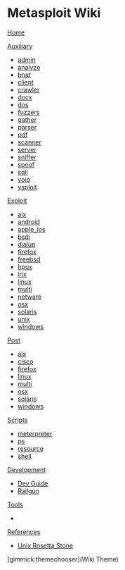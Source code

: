 # Metasploit Wiki

[Home](index.md)

[Auxiliary]()

  * [admin](auxiliary/admin.md)
  * [analyze](auxiliary/analyze.md)
  * [bnat](auxiliary/bnat.md)
  * [client](auxiliary/client.md)
  * [crawler](auxiliary/crawler.md)
  * [docx](auxiliary/docx.md)
  * [dos](auxiliary/dos.md)
  * [fuzzers](auxiliary/fuzzers.md)
  * [gather](auxiliary/gather.md)
  * [parser](auxiliary/parser.md)
  * [pdf](auxiliary/pdf.md)
  * [scanner](auxiliary/scanner.md)
  * [server](auxiliary/server.md)
  * [sniffer](auxiliary/sniffer.md)
  * [spoof](auxiliary/spoof.md)
  * [sqli](auxiliary/sqli.md)
  * [voip](auxiliary/voip.md)
  * [vsploit](auxiliary/vsploit.md)

  
[Exploit]()

  * [aix](exploit/aix.md)
  * [android](exploit/android.md)
  * [apple_ios](exploit/apple_ios.md)
  * [bsdi](exploit/bsdi.md)
  * [dialup](exploit/dialup.md)
  * [firefox](exploit/firefox.md)
  * [freebsd](exploit/freebsd.md)
  * [hpux](exploit/hpux.md)
  * [irix](exploit/irix.md)
  * [linux](exploit/linux.md)
  * [multi](exploit/multi.md)
  * [netware](exploit/netware.md)
  * [osx](exploit/osx.md)
  * [solaris](exploit/solaris.md)
  * [unix](exploit/unix.md)
  * [windows](exploit/windows.md)


[Post]()

  * [aix](post/aix.md)
  * [cisco](post/cisco.md)
  * [firefox](post/firefox.md)
  * [linux](post/linux.md)
  * [multi](post/multi.md)
  * [osx](post/osx.md)
  * [solaris](post/solaris.md)
  * [windows](post/windows.md)


[Scripts]()

  * [meterpreter](scripts/meterpreter.md)
  * [ps](scripts/ps.md)
  * [resource](scripts/resource.md)
  * [shell](scripts/shell.md)


[Development]()

  * [Dev Guide](dev/guide.md)
  * [Railgun](dev/railgun.md) 

[Tools]()

  * 
 
[References]()

  * [Unix Rosetta Stone](references/rosetta.htm)

[gimmick:themechooser](Wiki Theme)
